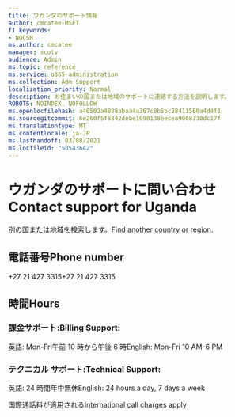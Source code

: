```yaml
---
title: ウガンダのサポート情報
author: cmcatee-MSFT
f1.keywords:
- NOCSH
ms.author: cmcatee
manager: scotv
audience: Admin
ms.topic: reference
ms.service: o365-administration
ms.collection: Adm_Support
localization_priority: Normal
description: お住まいの国または地域のサポートに連絡する方法を説明します。
ROBOTS: NOINDEX, NOFOLLOW
ms.openlocfilehash: a40502a4888abaa4a367c8b5bc28411560a4d4f1
ms.sourcegitcommit: 6e260f5f5842debe1098138eecea9068330dc17f
ms.translationtype: MT
ms.contentlocale: ja-JP
ms.lasthandoff: 03/08/2021
ms.locfileid: "50543642"
---
```

# <a name="contact-support-for-uganda"></a><span data-ttu-id="dca61-103">ウガンダのサポートに問い合わせ</span><span class="sxs-lookup"><span data-stu-id="dca61-103">Contact support for Uganda</span></span>

<span data-ttu-id="dca61-104">[別の国または地域を検索します](../contact-support-for-business-products.md)。</span><span class="sxs-lookup"><span data-stu-id="dca61-104">[Find another country or region](../contact-support-for-business-products.md).</span></span>

## <a name="phone-number"></a><span data-ttu-id="dca61-105">電話番号</span><span class="sxs-lookup"><span data-stu-id="dca61-105">Phone number</span></span>
<span data-ttu-id="dca61-106">+27 21 427 3315</span><span class="sxs-lookup"><span data-stu-id="dca61-106">+27 21 427 3315</span></span>

## <a name="hours"></a><span data-ttu-id="dca61-107">時間</span><span class="sxs-lookup"><span data-stu-id="dca61-107">Hours</span></span>
### <a name="billing-support"></a><span data-ttu-id="dca61-108">課金サポート:</span><span class="sxs-lookup"><span data-stu-id="dca61-108">Billing Support:</span></span>

<span data-ttu-id="dca61-109">英語: Mon-Fri午前 10 時から午後 6 時</span><span class="sxs-lookup"><span data-stu-id="dca61-109">English: Mon-Fri 10 AM-6 PM</span></span>

### <a name="technical-support"></a><span data-ttu-id="dca61-110">テクニカル サポート:</span><span class="sxs-lookup"><span data-stu-id="dca61-110">Technical Support:</span></span>

<span data-ttu-id="dca61-111">英語: 24 時間年中無休</span><span class="sxs-lookup"><span data-stu-id="dca61-111">English: 24 hours a day, 7 days a week</span></span>

<span data-ttu-id="dca61-112">国際通話料が適用される</span><span class="sxs-lookup"><span data-stu-id="dca61-112">International call charges apply</span></span>
